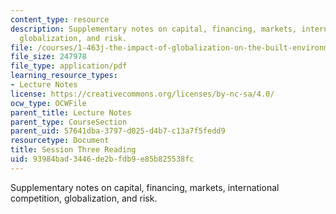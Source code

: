 ```yaml
---
content_type: resource
description: Supplementary notes on capital, financing, markets, international competition,
  globalization, and risk.
file: /courses/1-463j-the-impact-of-globalization-on-the-built-environment-fall-2009/93984bad3446de2bfdb9e85b825538fc_MIT1_463JF09_notes03.pdf
file_size: 247978
file_type: application/pdf
learning_resource_types:
- Lecture Notes
license: https://creativecommons.org/licenses/by-nc-sa/4.0/
ocw_type: OCWFile
parent_title: Lecture Notes
parent_type: CourseSection
parent_uid: 57641dba-3797-d025-d4b7-c13a7f5fedd9
resourcetype: Document
title: Session Three Reading
uid: 93984bad-3446-de2b-fdb9-e85b825538fc
---
```

Supplementary notes on capital, financing, markets, international competition, globalization, and risk.